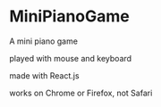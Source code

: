 # MiniPianoGame

A mini piano game

played with mouse and keyboard 

made with React.js

works on Chrome or Firefox, not Safari
